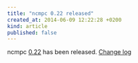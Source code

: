 ```yaml
---
title: "ncmpc 0.22 released"
created_at: 2014-06-09 12:22:28 +0200
kind: article
published: false
---
```


ncmpc [0.22](/download/ncmpc/0/ncmpc-0.22.tar.xz) has
been released.
[Change log](http://git.musicpd.org/cgit/master/ncmpc.git/plain/NEWS?h=v0.22)

